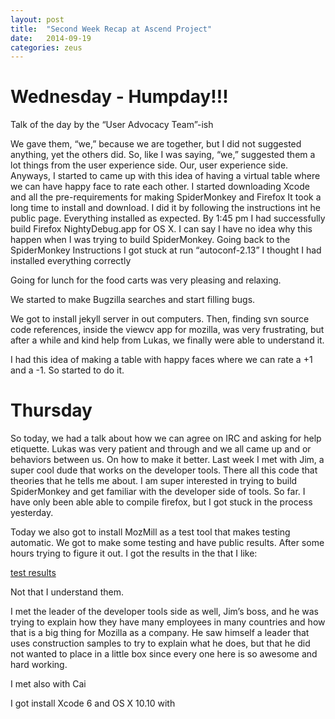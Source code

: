 ```yaml
---
layout: post
title:  "Second Week Recap at Ascend Project"
date:   2014-09-19
categories: zeus
---
```




Wednesday  - Humpday!!!
=========


Talk of the day by the “User Advocacy Team”-ish

We gave them, “we,” because we are together, but I did not suggested anything, yet the others did. So, like I was saying, “we,” suggested them a lot things from the user experience side. Our, user experience side.
Anyways, I started to came up with this idea of having a virtual table where we can have happy face to rate each other.
I started downloading Xcode and all the pre-requirements for making SpiderMonkey and Firefox
It took a long time to install and download. I did it by following the instructions int he public page.
Everything installed as expected. By 1:45 pm I had successfully build Firefox NightyDebug.app for OS X.  I can say I have no idea why this happen when I was trying to build SpiderMonkey.
Going back to the SpiderMonkey Instructions I got stuck at run “autoconf-2.13”  I thought I had installed everything correctly

Going for lunch for the food carts was very pleasing and relaxing.

We started to make Bugzilla searches and start filling bugs.

We got to install jekyll server in out computers. Then, finding svn source code references, inside the viewcv app for mozilla, was very frustrating, but after a while and kind help from Lukas, we finally were able to understand it.

I had this idea of making a table with happy faces where we can rate a +1 and a -1. So started to do it.




Thursday
=========

So today, we had a talk about how we can agree on IRC and asking for help etiquette. Lukas was very patient and through and we all came up  and or behaviors between us. On how to make it better. Last week I met with Jim, a super cool dude that works on the developer tools. There all this code that theories that he tells me about. I am super interested in trying to build SpiderMonkey and get familiar with the developer side of tools. 
So far. I have only been able able to compile firefox, but I got stuck in the process yesterday. 

Today we also got to install MozMill as a test tool that makes testing automatic. We got to make some testing and have public results. After some hours trying to figure it out. I got the results in the that I like: 

[test results](http://mozmill-crowd.blargon7.com/#/functional/report/2f982f72826307fed840a3b11c3bc466)

Not that I understand them.

I met the leader of the developer tools side as well, Jim’s boss, and he was trying to explain how they have many employees in many countries and how that is a big thing for Mozilla as a company. He saw himself a leader that uses construction samples to try to explain what he does, but that he did not wanted to place in a little box since every one here is so awesome and hard working. 

I met also with Cai

I got install Xcode 6 and OS X 10.10 with 


